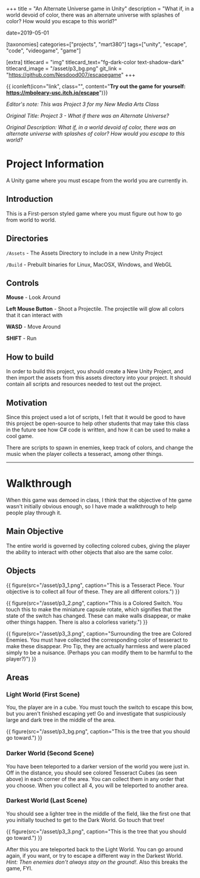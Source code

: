 +++
title = "An Alternate Universe game in Unity"
description = "What if, in a world devoid of color, there was an alternate universe with splashes of color? How would you escape to this world?"

date=2019-05-01

[taxonomies]
categories=["projects", "mart380"]
tags=["unity", "escape", "code", "videogame", "game"]

[extra]
titlecard = "img"
titlecard_text="fg-dark-color text-shadow-dark"
titlecard_image = "/asset/p3_bg.png"
git_link = "https://github.com/Nesdood007/escapegame"
+++

{{ iconleft(icon="link", class="", content="<b>Try out the game for yourself: <a href='https://mboleary-usc.itch.io/escape'>https://mboleary-usc.itch.io/escape</a></b>")}}

_Editor's note: This was Project 3 for my New Media Arts Class_ 

_Original Title: Project 3 - What if there was an Alternate Universe?_

_Original Description: What if, in a world devoid of color, there was an alternate universe with splashes of color? How would you escape to this world?_

# Project Information

A Unity game where you must escape from the world you are currently in.

## Introduction

This is a First-person styled game where you must figure out how to go from world to world.

## Directories

`/Assets` - The Assets Directory to include in a new Unity Project

`/Build` - Prebuilt binaries for Linux, MacOSX, Windows, and WebGL

## Controls

__Mouse__ - Look Around

__Left Mouse Button__ - Shoot a Projectile. The projectile will glow all colors that it can interact with

__WASD__ - Move Around

__SHIFT__ - Run

## How to build

In order to build this project, you should create a New Unity Project, and then import the assets from this assets directory into your project. It should contain all scripts and resources needed to test out the project.

## Motivation

Since this project used a lot of scripts, I felt that it would be good to have this project be open-source to help other students that may take this class in the future see how C# code is written, and how it can be used to make a cool game.

There are scripts to spawn in enemies, keep track of colors, and change the music when the player collects a tesseract, among other things.

___

# Walkthrough

When this game was demoed in class, I think that the objective of hte game wasn't initially obvious enough, so I have made a walkthrough to help people play through it.

## Main Objective

The entire world is governed by collecting colored cubes, giving the player the ability to interact with other objects that also are the same color.

## Objects

{{ figure(src="/asset/p3_1.png", caption="This is a Tesseract Piece. Your objective is to collect all four of these. They are all different colors.") }}

{{ figure(src="/asset/p3_2.png", caption="This is a Colored Switch. You touch this to make the miniature capsule rotate, which signifies that the state of the switch has changed. These can make walls disappear, or make other things happen. There is also a colorless variety.") }}

{{ figure(src="/asset/p3_3.png", caption="Surrounding the tree are Colored Enemies. You must have collected the corresponding color of tesseract to make these disappear. Pro Tip, they are actually harmless and were placed simply to be a nuisance. (Perhaps you can modify them to be harmful to the player?)") }}

## Areas

### Light World (First Scene)

You, the player are in a cube. You must touch the switch to escape this bow, but you aren't finished escaping yet! Go and investigate that suspiciously large and dark tree in the middle of the area.

{{ figure(src="/asset/p3_bg.png", caption="This is the tree that you should go toward.") }}

### Darker World (Second Scene)

You have been teleported to a darker version of the world you were just in. Off in the distance, you should see colored Tesseract Cubes (as seen above) in each corner of the area. You can collect them in any order that you choose. When you collect all 4, you will be teleported to another area.

### Darkest World (Last Scene)

You should see a lighter tree in the middle of the field, like the first one that you initially touched to get to the Dark World. Go touch that tree!

{{ figure(src="/asset/p3_3.png", caption="This is the tree that you should go toward.") }}

After this you are teleported back to the Light World. You can go around again, if you want, or try to escape a different way in the Darkest World. _Hint: Then enemies don't always stay on the ground!_. Also this breaks the game, FYI.
